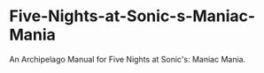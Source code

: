 # Five-Nights-at-Sonic-s-Maniac-Mania
An Archipelago Manual for Five Nights at Sonic's: Maniac Mania.

